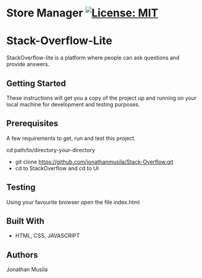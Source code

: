 # Store Manager [![License: MIT](https://img.shields.io/badge/License-MIT-yellow.svg)](https://opensource.org/licenses/MIT)

# Stack-Overflow-Lite
StackOverflow-lite is a platform where people can ask questions and provide answers.

## Getting Started
These instructions will get you a copy of the project up and running on your local machine for development and testing purposes.

## Prerequisites
A few requirements to get, run and test this project.

cd path/to/directory-your-directory
- git clone https://github.com/jonathanmusila/Stack-Overflow.git
- cd to StackOverflow and cd to UI 

## Testing
Using your favourite browser open the file index.html

## Built With
* HTML, CSS, JAVASCRIPT

## Authors
Jonathan Musila
